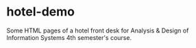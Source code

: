 # hotel-demo
Some HTML pages of a hotel front desk for Analysis & Design of Information Systems 4th semester's course.
